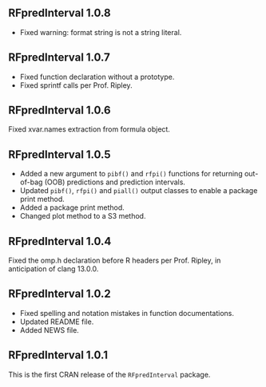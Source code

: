 ## RFpredInterval 1.0.8
* Fixed warning: format string is not a string literal.

## RFpredInterval 1.0.7
* Fixed function declaration without a prototype.
* Fixed sprintf calls per Prof. Ripley.

## RFpredInterval 1.0.6
Fixed xvar.names extraction from formula object.

## RFpredInterval 1.0.5
* Added a new argument to `pibf()` and `rfpi()` functions for returning out-of-bag (OOB) predictions and prediction intervals.
* Updated `pibf()`, `rfpi()` and `piall()` output classes to enable a package print method.
* Added a package print method.
* Changed plot method to a S3 method.

## RFpredInterval 1.0.4
Fixed the omp.h declaration before R headers per Prof. Ripley, in anticipation of clang 13.0.0.

## RFpredInterval 1.0.2
* Fixed spelling and notation mistakes in function documentations.
* Updated README file.
* Added NEWS file.

## RFpredInterval 1.0.1
This is the first CRAN release of the `RFpredInterval` package.
